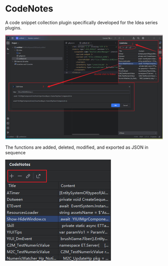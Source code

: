 # CodeNotes
A code snippet collection plugin specifically developed for the Idea series plugins.


![图片描述](https://github.com/melontaro/CodeNotes/blob/main/Images/1.jpg)


The functions are added, deleted, modified, and exported as JSON in sequence

![图片描述](https://github.com/melontaro/CodeNotes/blob/main/Images/2.jpg)

